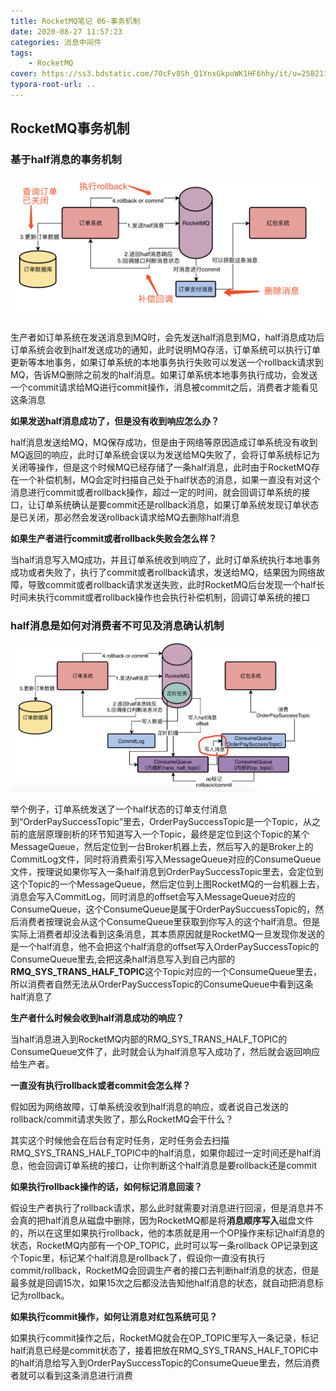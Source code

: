 ```yaml
---
title: RocketMQ笔记 06-事务机制
date: 2020-08-27 11:57:23
categories: 消息中间件
tags:
	- RocketMQ
cover: https://ss3.bdstatic.com/70cFv8Sh_Q1YnxGkpoWK1HF6hhy/it/u=2582113194,968310573&fm=26&gp=0.jpg
typora-root-url: ..
---
```


## RocketMQ事务机制

### 基于half消息的事务机制

​	<img src="/images/half%E6%B6%88%E6%81%AF%E4%BA%8B%E5%8A%A1%E6%9C%BA%E5%88%B6.png" alt="half消息事务机制" style="zoom:50%;" />

​	生产者如订单系统在发送消息到MQ时，会先发送half消息到MQ，half消息成功后订单系统会收到half发送成功的通知，此时说明MQ存活，订单系统可以执行订单更新等本地事务，如果订单系统的本地事务执行失败可以发送一个rollback请求到MQ，告诉MQ删除之前发的half消息。如果订单系统本地事务执行成功，会发送一个commit请求给MQ进行commit操作，消息被commit之后，消费者才能看见这条消息



**如果发送half消息成功了，但是没有收到响应怎么办？**

​	half消息发送给MQ，MQ保存成功，但是由于网络等原因造成订单系统没有收到MQ返回的响应，此时订单系统会误以为发送给MQ失败了，会将订单系统标记为关闭等操作，但是这个时候MQ已经存储了一条half消息，此时由于RocketMQ存在一个补偿机制，MQ会定时扫描自己处于half状态的消息，如果一直没有对这个消息进行commit或者rollback操作，超过一定的时间，就会回调订单系统的接口，让订单系统确认是要commit还是rollback消息，如果订单系统发现订单状态是已关闭，那必然会发送rollback请求给MQ去删除half消息



**如果生产者进行commit或者rollback失败会怎么样？**

​	当half消息写入MQ成功，并且订单系统收到响应了，此时订单系统执行本地事务成功或者失败了，执行了commit或者rollback请求，发送给MQ，结果因为网络故障，导致commit或者rollback请求发送失败，此时RocketMQ后台发现一个half长时间未执行commit或者rollback操作也会执行补偿机制，回调订单系统的接口



### half消息是如何对消费者不可见及消息确认机制

​	<img src="/images/half%E6%B6%88%E6%81%AF%E7%A1%AE%E8%AE%A4%E6%9C%BA%E5%88%B6.png" alt="half消息确认机制" style="zoom:50%;" />

​	举个例子，订单系统发送了一个half状态的订单支付消息到“OrderPaySuccessTopic”里去，OrderPaySuccessTopic是一个Topic，从之前的底层原理剖析的环节知道写入一个Topic，最终是定位到这个Topic的某个MessageQueue，然后定位到一台Broker机器上去，然后写入的是Broker上的CommitLog文件，同时将消费索引写入MessageQueue对应的ConsumeQueue文件，按理说如果你写入一条half消息到OrderPaySuccessTopic里去，会定位到这个Topic的一个MessageQueue，然后定位到上图RocketMQ的一台机器上去，消息会写入CommitLog，同时消息的offset会写入MessageQueue对应的ConsumeQueue，这个ConsumeQueue是属于OrderPaySuccuessTopic的，然后消费者按理说会从这个ConsumeQueue里获取到你写入的这个half消息。但是实际上消费者却没法看到这条消息，其本质原因就是RocketMQ一旦发现你发送的是一个half消息，他不会把这个half消息的offset写入OrderPaySuccessTopic的ConsumeQueue里去,会把这条half消息写入到自己内部的**RMQ_SYS_TRANS_HALF_TOPIC**这个Topic对应的一个ConsumeQueue里去，所以消费者自然无法从OrderPaySuccessTopic的ConsumeQueue中看到这条half消息了

**生产者什么时候会收到half消息成功的响应？**

​	当half消息进入到RocketMQ内部的RMQ_SYS_TRANS_HALF_TOPIC的ConsumeQueue文件了，此时就会认为half消息写入成功了，然后就会返回响应给生产者。

**一直没有执行rollback或者commit会怎么样？**

​	假如因为网络故障，订单系统没收到half消息的响应，或者说自己发送的rollback/commit请求失败了，那么RocketMQ会干什么？

​	其实这个时候他会在后台有定时任务，定时任务会去扫描RMQ_SYS_TRANS_HALF_TOPIC中的half消息，如果你超过一定时间还是half消息，他会回调订单系统的接口，让你判断这个half消息是要rollback还是commit

**如果执行rollback操作的话，如何标记消息回滚？**

​	假设生产者执行了rollback请求，那么此时就需要对消息进行回滚，但是消息并不会真的把half消息从磁盘中删除，因为RocketMQ都是将**消息顺序写入**磁盘文件的，所以在这里如果执行rollback，他的本质就是用一个OP操作来标记half消息的状态，RocketMQ内部有一个OP_TOPIC，此时可以写一条rollback OP记录到这个Topic里，标记某个half消息是rollback了，假设你一直没有执行commit/rollback，RocketMQ会回调生产者的接口去判断half消息的状态，但是最多就是回调15次，如果15次之后都没法告知他half消息的状态，就自动把消息标记为rollback。

**如果执行commit操作，如何让消息对红包系统可见？**

​	如果执行commit操作之后，RocketMQ就会在OP_TOPIC里写入一条记录，标记half消息已经是commit状态了，接着把放在RMQ_SYS_TRANS_HALF_TOPIC中的half消息给写入到OrderPaySuccessTopic的ConsumeQueue里去，然后消费者就可以看到这条消息进行消费